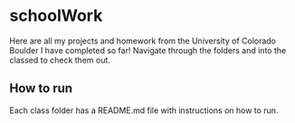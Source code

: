 # schoolWork
Here are all my projects and homework from the University of Colorado Boulder I have completed so far! Navigate through the folders and into the classed to check them out.

## How to run
Each class folder has a README.md file with instructions on how to run.
